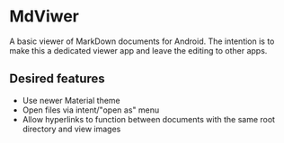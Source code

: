 MdViwer
=======

A basic viewer of MarkDown documents for Android. The intention is to make this a dedicated viewer app and leave the editing to other apps.

Desired features
----------------
 * Use newer Material theme
 * Open files via intent/"open as" menu
 * Allow hyperlinks to function between documents with the same root directory and view images
